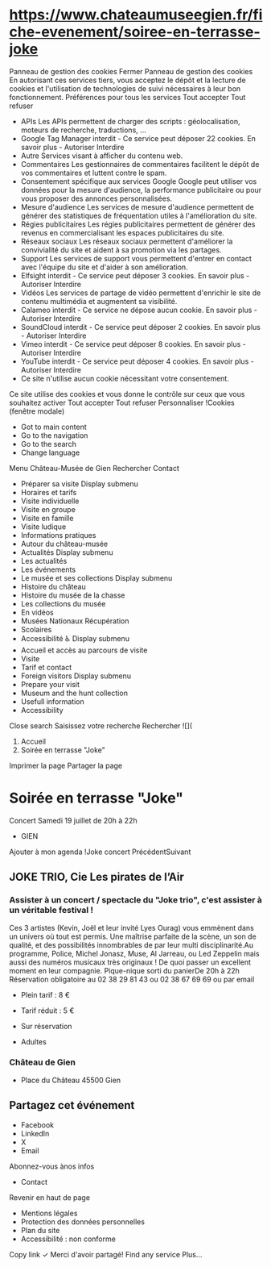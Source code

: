 # https://www.chateaumuseegien.fr/fiche-evenement/soiree-en-terrasse-joke

Panneau de gestion des cookies
Fermer 
Panneau de gestion des cookies
En autorisant ces services tiers, vous acceptez le dépôt et la lecture de cookies et l'utilisation de technologies de suivi nécessaires à leur bon fonctionnement. 
Préférences pour tous les services
Tout accepter Tout refuser 
 * APIs
Les APIs permettent de charger des scripts : géolocalisation, moteurs de recherche, traductions, ... 
 * Google Tag Manager
interdit - Ce service peut déposer 22 cookies.
En savoir plus - 
Autoriser Interdire 
 * Autre
Services visant à afficher du contenu web. 
 * Commentaires
Les gestionnaires de commentaires facilitent le dépôt de vos commentaires et luttent contre le spam. 
 * Consentement spécifique aux services Google
Google peut utiliser vos données pour la mesure d'audience, la performance publicitaire ou pour vous proposer des annonces personnalisées. 
 * Mesure d'audience
Les services de mesure d'audience permettent de générer des statistiques de fréquentation utiles à l'amélioration du site. 
 * Régies publicitaires
Les régies publicitaires permettent de générer des revenus en commercialisant les espaces publicitaires du site. 
 * Réseaux sociaux
Les réseaux sociaux permettent d'améliorer la convivialité du site et aident à sa promotion via les partages. 
 * Support
Les services de support vous permettent d'entrer en contact avec l'équipe du site et d'aider à son amélioration. 
 * Elfsight
interdit - Ce service peut déposer 3 cookies.
En savoir plus - 
Autoriser Interdire 
 * Vidéos
Les services de partage de vidéo permettent d'enrichir le site de contenu multimédia et augmentent sa visibilité. 
 * Calameo
interdit - Ce service ne dépose aucun cookie.
En savoir plus - 
Autoriser Interdire 
 * SoundCloud
interdit - Ce service peut déposer 2 cookies.
En savoir plus - 
Autoriser Interdire 
 * Vimeo
interdit - Ce service peut déposer 8 cookies.
En savoir plus - 
Autoriser Interdire 
 * YouTube
interdit - Ce service peut déposer 4 cookies.
En savoir plus - 
Autoriser Interdire 
 * Ce site n'utilise aucun cookie nécessitant votre consentement.

Ce site utilise des cookies et vous donne le contrôle sur ceux que vous souhaitez activer Tout accepter Tout refuser Personnaliser 
!Cookies \(fenêtre modale\)
 * Got to main content
 * Go to the navigation
 * Go to the search
 * Change language

Menu Château-Musée de Gien Rechercher
Contact
 * Préparer sa visite Display submenu
 * Horaires et tarifs
 * Visite individuelle
 * Visite en groupe
 * Visite en famille
 * Visite ludique
 * Informations pratiques
 * Autour du château-musée
 * Actualités Display submenu
 * Les actualités
 * Les événements
 * Le musée et ses collections Display submenu
 * Histoire du château
 * Histoire du musée de la chasse
 * Les collections du musée
 * En vidéos
 * Musées Nationaux Récupération
 * Scolaires
 * Accessibilité ♿ Display submenu
 * Accueil et accès au parcours de visite
 * Visite
 * Tarif et contact
 * Foreign visitors Display submenu
 * Prepare your visit
 * Museum and the hunt collection
 * Usefull information
 * Accessibility

Close search
Saisissez votre recherche Rechercher
![](
 1. Accueil
 2. Soirée en terrasse "Joke" 

Imprimer la page
Partager la page
# Soirée en terrasse "Joke"
Concert 
Samedi 19 juillet de 20h à 22h 
 * GIEN 

Ajouter à mon agenda
!Joke concert
PrécédentSuivant
## JOKE TRIO, Cie Les pirates de l’Air 
### Assister à un concert / spectacle du "Joke trio", c'est assister à un véritable festival !
Ces 3 artistes (Kevin, Joël et leur invité Lyes Ourag) vous emmènent dans un univers où tout est permis. Une maîtrise parfaite de la scène, un son de qualité, et des possibilités innombrables de par leur multi disciplinarité.Au programme, Police, Michel Jonasz, Muse, Al Jarreau, ou Led Zeppelin mais aussi des numéros musicaux très originaux ! De quoi passer un excellent moment en leur compagnie. 
Pique-nique sorti du panierDe 20h à 22h
Réservation obligatoire au 02 38 29 81 43 ou 02 38 67 69 69 ou par email 
 * Plein tarif : 8 € 
 * Tarif réduit : 5 € 

 * Sur réservation 

 * Adultes

### Château de Gien 
 * Place du Château 45500 Gien 

## Partagez cet événement
 * Facebook
 * LinkedIn
 * X
 * Email

Abonnez-vous ànos infos
 * Contact

Revenir en haut de page
 * Mentions légales
 * Protection des données personnelles
 * Plan du site
 * Accessibilité : non conforme 

Copy link
✓
Merci d'avoir partagé!
Find any service
Plus…
